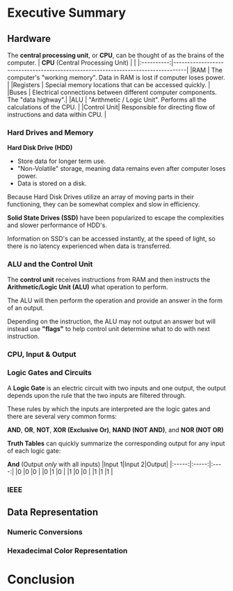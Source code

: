 # Executive Summary
## Hardware
The **central processing unit**, or **CPU**, can be thought of as the brains of the computer.
| **CPU** (Central Processing Unit)        |                                                    |
|:----------:|----------------------------------------------------------------------------------|
|RAM         | The computer's "working memory". Data in RAM is lost if computer loses power.    | 
|Registers   | Special memory locations that can be accessed quickly.                           |
|Buses       | Electrical connections between different computer components. The "data highway".|
|ALU         | "Arithmetic / Logic Unit". Performs all the calculations of the CPU.             |
|Control Unit| Responsible for directing flow of instructions and data within CPU.              |
### Hard Drives and Memory
**Hard Disk Drive (HDD)**
- Store data for longer term use. 
- "Non-Volatile" storage, meaning data remains even after computer loses power.
- Data is stored on a disk.

Because Hard Disk Drives utilize an array of moving parts in their functioning, they can be somewhat complex and slow in efficiency. 

**Solid State Drives (SSD)** have been popularized to escape the complexities and slower performance of HDD's.

Information on SSD's can be accessed instantly, at the speed of light, so there is no latency experienced when data is transferred.

### ALU and the Control Unit
The **control unit** receives instructions from RAM and then instructs the **Arithmetic/Logic Unit (ALU)** what operation to perform.

The ALU will then perform the operation and provide an answer in the form of an output. 

Depending on the instruction, the ALU may not output an answer but will instead use **"flags"** to help control unit determine what to do with next instruction.

### CPU, Input & Output
### Logic Gates and Circuits

A **Logic Gate** is an electric circuit with two inputs and one output, the output depends upon the rule that the two inputs are filtered through.

These rules by which the inputs are interpreted are the logic gates and there are several very common forms:

**AND**, **OR**, **NOT**, **XOR (Exclusive Or)**, **NAND (NOT AND)**, and **NOR (NOT OR)**

**Truth Tables** can quickly summarize the corresponding output for any input of each logic gate:

**And** (Output *only* with all inputs)
|Input 1|Input 2|Output|
|:-----:|:-----:|:----:|
|0      |0      |0     |
|0      |1      |0     |
|1      |0      |0     |
|1      |1      |1     |

### IEEE
## Data Representation
### Numeric Conversions
### Hexadecimal Color Representation
# Conclusion
